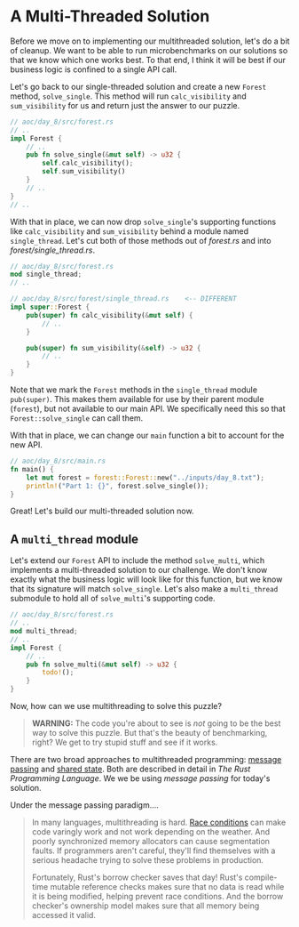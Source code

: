 # A Multi-Threaded Solution

Before we move on to implementing our multithreaded solution, let's do a bit of cleanup. We want to be able to run microbenchmarks on our solutions so that we know which one works best. To that end, I think it will be best if our business logic is confined to a single API call. 

Let's go back to our single-threaded solution and create a new `Forest` method, `solve_single`. This method will run `calc_visibility` and `sum_visibility` for us and return just the answer to our puzzle. 

```rust
// aoc/day_8/src/forest.rs
// ..
impl Forest {
    // ..
    pub fn solve_single(&mut self) -> u32 {
        self.calc_visibility();
        self.sum_visibility()
    }
    // ..
}
// ..
```
With that in place, we can now drop `solve_single`'s supporting functions like `calc_visibility` and `sum_visibility` behind a module named `single_thread`. Let's cut both of those methods out of _forest.rs_ and into _forest/single\_thread.rs_.

```rust
// aoc/day_8/src/forest.rs
mod single_thread;
// ..
```

```rust
// aoc/day_8/src/forest/single_thread.rs    <-- DIFFERENT
impl super::Forest {
    pub(super) fn calc_visibility(&mut self) {
        // ..
    }

    pub(super) fn sum_visibility(&self) -> u32 {
        // ..
    }
}
```
Note that we mark the `Forest` methods in the `single_thread` module `pub(super)`. This makes them available for use by their parent module (`forest`), but not available to our main API. We specifically need this so that `Forest::solve_single` can call them.

With that in place, we can change our `main` function a bit to account for the new API.
```rust
// aoc/day_8/src/main.rs
fn main() {
    let mut forest = forest::Forest::new("../inputs/day_8.txt");
    println!("Part 1: {}", forest.solve_single());
}
```
Great! Let's build our multi-threaded solution now.

## A `multi_thread` module
Let's extend our `Forest` API to include the method `solve_multi`, which implements a multi-threaded solution to our challenge. We don't know exactly what the business logic will look like for this function, but we know that its signature will match `solve_single`. Let's also make a `multi_thread` submodule to hold all of `solve_multi`'s supporting code.

```rust
// aoc/day_8/src/forest.rs
// ..
mod multi_thread;
// ..
impl Forest {
    // ..
    pub fn solve_multi(&mut self) -> u32 {
        todo!();
    }
}
```
Now, how can we use multithreading to solve this puzzle?

> **WARNING:** The code you're about to see is _not_ going to be the best way to solve this puzzle. But that's the beauty of benchmarking, right? We get to try stupid stuff and see if it works.

There are two broad approaches to multithreaded programming: [message passing](https://doc.rust-lang.org/book/ch16-02-message-passing.html) and [shared state](https://doc.rust-lang.org/book/ch16-03-shared-state.html). Both are described in detail in _The Rust Programming Language_. We we be using _message passing_ for today's solution.

Under the message passing paradigm....

> In many languages, multithreading is hard. [Race conditions](https://en.wikipedia.org/wiki/Race_condition) can make code varingly work and not work depending on the weather. And poorly synchronized memory allocators can cause segmentation faults. If programmers aren't careful, they'll find themselves with a serious headache trying to solve these problems in production.
> 
> Fortunately, Rust's borrow checker saves that day! Rust's compile-time mutable reference checks makes sure that no data is read while it is being modified, helping prevent race conditions. And the borrow checker's ownership model makes sure that all memory being accessed it valid. 

